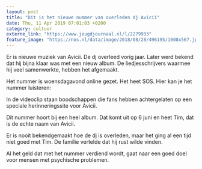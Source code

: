 ```yaml
---
layout: post
title: "Dit is het nieuwe nummer van overleden dj Avicii"
date: Thu, 11 Apr 2019 07:01:03 +0200
category: cultuur
externe_link: "https://www.jeugdjournaal.nl/l/2279933"
feature_image: "https://nos.nl/data/image/2018/08/28/496195/1008x567.jpg"
---
```


<p>Er is nieuwe muziek van Avicii. De dj overleed vorig jaar. Later werd bekend dat hij bijna klaar was met een nieuw album. De liedjesschrijvers waarmee hij veel samenwerkte, hebben het afgemaakt.</p>
<p>Het nummer is woensdagavond online gezet. Het heet SOS. Hier kan je het nummer luisteren:</p>
<p>In de videoclip staan boodschappen die fans hebben achtergelaten op een speciale herinneringssite voor Avicii.</p>
<p>Dit nummer hoort bij een heel album. Dat komt uit op 6 juni en heet Tim, dat is de echte naam van Avicii.</p>
<p>Er is nooit bekendgemaakt hoe de dj is overleden, maar het ging al een tijd niet goed met Tim. De familie vertelde dat hij rust wilde vinden.</p>
<p>Al het geld dat met het nummer verdiend wordt, gaat naar een goed doel voor mensen met psychische problemen.</p>
